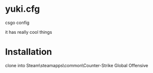 yuki.cfg
========

csgo config

it has really cool things

Installation
============
clone into 
Steam\steamapps\common\Counter-Strike Global Offensive

